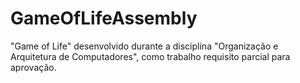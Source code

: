 # GameOfLifeAssembly
"Game of Life" desenvolvido durante a disciplina "Organização e Arquitetura de Computadores", como trabalho requisito parcial para aprovação.
